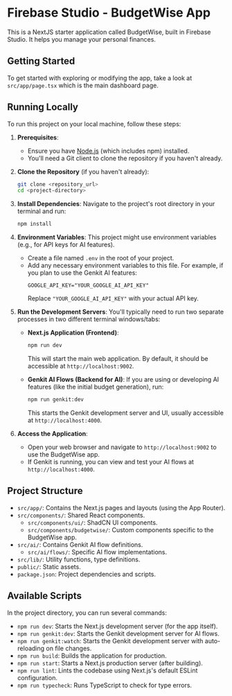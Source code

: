# Firebase Studio - BudgetWise App

This is a NextJS starter application called BudgetWise, built in Firebase Studio. It helps you manage your personal finances.

## Getting Started

To get started with exploring or modifying the app, take a look at `src/app/page.tsx` which is the main dashboard page.

## Running Locally

To run this project on your local machine, follow these steps:

1.  **Prerequisites**:
    *   Ensure you have [Node.js](https://nodejs.org/) (which includes npm) installed.
    *   You'll need a Git client to clone the repository if you haven't already.

2.  **Clone the Repository** (if you haven't already):
    ```bash
    git clone <repository_url>
    cd <project-directory>
    ```

3.  **Install Dependencies**:
    Navigate to the project's root directory in your terminal and run:
    ```bash
    npm install
    ```

4.  **Environment Variables**:
    This project might use environment variables (e.g., for API keys for AI features).
    *   Create a file named `.env` in the root of your project.
    *   Add any necessary environment variables to this file. For example, if you plan to use the Genkit AI features:
        ```env
        GOOGLE_API_KEY="YOUR_GOOGLE_AI_API_KEY"
        ```
        Replace `"YOUR_GOOGLE_AI_API_KEY"` with your actual API key.

5.  **Run the Development Servers**:
    You'll typically need to run two separate processes in two different terminal windows/tabs:

    *   **Next.js Application (Frontend)**:
        ```bash
        npm run dev
        ```
        This will start the main web application. By default, it should be accessible at `http://localhost:9002`.

    *   **Genkit AI Flows (Backend for AI)**:
        If you are using or developing AI features (like the initial budget generation), run:
        ```bash
        npm run genkit:dev
        ```
        This starts the Genkit development server and UI, usually accessible at `http://localhost:4000`.

6.  **Access the Application**:
    *   Open your web browser and navigate to `http://localhost:9002` to use the BudgetWise app.
    *   If Genkit is running, you can view and test your AI flows at `http://localhost:4000`.

## Project Structure

*   `src/app/`: Contains the Next.js pages and layouts (using the App Router).
*   `src/components/`: Shared React components.
    *   `src/components/ui/`: ShadCN UI components.
    *   `src/components/budgetwise/`: Custom components specific to the BudgetWise app.
*   `src/ai/`: Contains Genkit AI flow definitions.
    *   `src/ai/flows/`: Specific AI flow implementations.
*   `src/lib/`: Utility functions, type definitions.
*   `public/`: Static assets.
*   `package.json`: Project dependencies and scripts.

## Available Scripts

In the project directory, you can run several commands:

*   `npm run dev`: Starts the Next.js development server (for the app itself).
*   `npm run genkit:dev`: Starts the Genkit development server for AI flows.
*   `npm run genkit:watch`: Starts the Genkit development server with auto-reloading on file changes.
*   `npm run build`: Builds the application for production.
*   `npm run start`: Starts a Next.js production server (after building).
*   `npm run lint`: Lints the codebase using Next.js's default ESLint configuration.
*   `npm run typecheck`: Runs TypeScript to check for type errors.
```